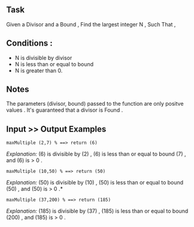 Task
----
Given a Divisor and a Bound , Find the largest integer N , Such That ,

Conditions :
------------
- N is divisible by divisor
- N is less than or equal to bound
- N is greater than 0.

Notes
-----
The parameters (divisor, bound) passed to the function are only positve values .
It's guaranteed that a divisor is Found .

Input >> Output Examples
------------------------
```
maxMultiple (2,7) % ==> return (6)
```
*Explanation:*
(6) is divisible by (2) , (6) is less than or equal to bound (7) , and (6) is > 0 .
```
maxMultiple (10,50) % ==> return (50)
```
*Explanation:*
(50) is divisible by (10) , (50) is less than or equal to bound (50) , and (50) is > 0 .*
```
maxMultiple (37,200) % ==> return (185)
```
*Explanation:*
(185) is divisible by (37) , (185) is less than or equal to bound (200) , and (185) is > 0 .


